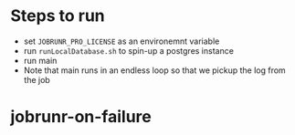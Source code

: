 # Steps to run

- set `JOBRUNR_PRO_LICENSE` as an environemnt variable
- run `runLocalDatabase.sh` to spin-up a postgres instance
- run main
- Note that main runs in an endless loop so that we pickup the log from the job
# jobrunr-on-failure
